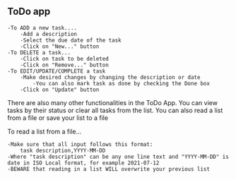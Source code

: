 ToDo app
-
    -To ADD a new task....
        -Add a description
        -Select the due date of the task
        -Click on "New..." button
    -To DELETE a task...
        -Click on task to be deleted
        -Click on "Remove..." button
    -To EDIT/UPDATE/COMPLETE a task
        -Make desired changes by changing the description or date
            -You can also mark task as done by checking the Done box
        -Click on "Update" button
    
There are also many other functionalities in the ToDo App. You can view tasks by their status or clear all tasks from the list. You can also read a list from a file or save your list to a file

To read a list from a file...
    
    -Make sure that all input follows this format:
        task description,YYYY-MM-DD
    -Where "task description" can be any one line text and "YYYY-MM-DD" is date in ISO Local format, for example 2021-07-12
    -BEWARE that reading in a list WILL overwrite your previous list